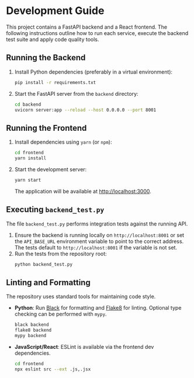 # Development Guide

This project contains a FastAPI backend and a React frontend. The following instructions outline how to run each service, execute the backend test suite and apply code quality tools.

## Running the Backend

1. Install Python dependencies (preferably in a virtual environment):
   ```bash
   pip install -r requirements.txt
   ```
2. Start the FastAPI server from the `backend` directory:
   ```bash
   cd backend
   uvicorn server:app --reload --host 0.0.0.0 --port 8001
   ```

## Running the Frontend

1. Install dependencies using `yarn` (or `npm`):
   ```bash
   cd frontend
   yarn install
   ```
2. Start the development server:
   ```bash
   yarn start
   ```
   The application will be available at [http://localhost:3000](http://localhost:3000).

## Executing `backend_test.py`

The file `backend_test.py` performs integration tests against the running API.

1. Ensure the backend is running locally on `http://localhost:8001` or set the
   `API_BASE_URL` environment variable to point to the correct address. The
   tests default to `http://localhost:8001` if the variable is not set.
2. Run the tests from the repository root:
   ```bash
   python backend_test.py
   ```

## Linting and Formatting

The repository uses standard tools for maintaining code style.

- **Python**: Run [Black](https://black.readthedocs.io/) for formatting and
  [Flake8](https://flake8.pycqa.org/) for linting. Optional type checking can be
  performed with `mypy`.
  ```bash
  black backend
  flake8 backend
  mypy backend
  ```
- **JavaScript/React**: ESLint is available via the frontend dev dependencies.
  ```bash
  cd frontend
  npx eslint src --ext .js,.jsx
  ```
